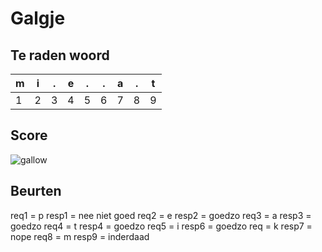 # Galgje

## Te raden woord

|m|i|.|e|.|.|a|.|t|
|-|-|-|-|-|-|-|-|-|
|1|2|3|4|5|6|7|8|9|

## Score
![gallow](./images/3.png)

## Beurten
req1 = p
resp1 =  nee niet goed
req2 = e
resp2 = goedzo
req3 = a
resp3 = goedzo
req4 = t
resp4 = goedzo
req5 = i
resp6 = goedzo
req = k
resp7 = nope
req8 = m
resp9 = inderdaad